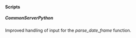 
#### Scripts
##### CommonServerPython
Improved handling of input for the *parse_date_frame* function.
